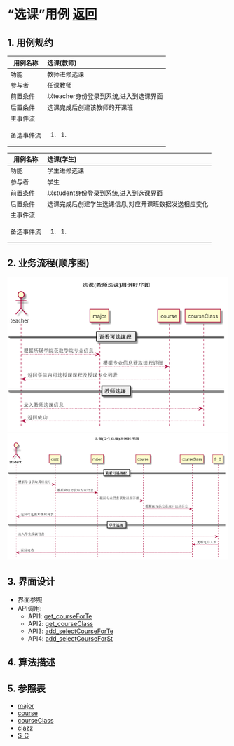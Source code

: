 # “选课”用例 [返回](../README.md)

## 1. 用例规约

|用例名称|选课(教师)|
|-------|:-------------|
|功能|教师进修选课|
|参与者|任课教师|
|前置条件|以teacher身份登录到系统,进入到选课界面|
|后置条件|选课完成后创建该教师的开课班|
|主事件流| |
|备选事件流|<ol><li><ol><li></li></ol></li></ol>|

|用例名称|选课(学生)|
|-------|:-------------|
|功能|学生进修选课|
|参与者|学生|
|前置条件|以student身份登录到系统,进入到选课界面|
|后置条件|选课完成后创建学生选课信息,对应开课班数据发送相应变化|
|主事件流| |
|备选事件流|<ol><li><ol><li></li></ol></li></ol>|

## 2. 业务流程(顺序图)

![选课](../../out/test6/sequence/选课(教师选课).png)
![选课](../../out/test6/sequence/选课(学生选课).png)

## 3. 界面设计

- 界面参照
- API调用:
    - API1: [get_courseForTe](../api/get_courseForTe.md)
    - API2: [get_courseClass](../api/get_courseClass.md)
    - API3: [add_selectCourseForTe](../api/add_selectCourseForTe.md)
    - API4: [add_selectCourseForSt](../api/add_selectCourseForSt.md)

## 4. 算法描述
    
## 5. 参照表

- [major](../数据库设计.md/#major)
- [course](../数据库设计.md/#course)
- [courseClass](../数据库设计.md/#courseClass)
- [clazz](../数据库设计.md/#clazz)
- [S_C](../数据库设计.md/#S_C)